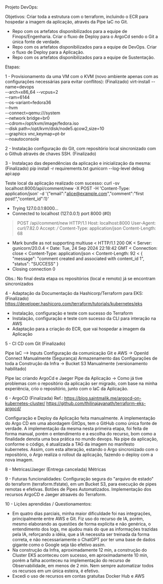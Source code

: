 Projeto DevOps:

Objetivos:
Criar toda a estrutura com o terraform, incluindo o ECR para hospedar a imagem da aplicação, através da Pipe IaC no Git.
 - Repo com os artefatos disponibilizados para a equipe de Finops/Engenharia.
Criar o fluxo de Deploy para o ArgoCd sendo o Git a única fonte de verdade.
 - Repo com os artefatos disponibilizados para a equipe de DevOps.
Criar o fluxo de Deploy para a Aplicação.
 - Repo com os artefatos disponibilizados para a equipe de Sustentação.

Etapas:

1 - Provisionamento da uma VM com o KVM (novo ambiente apenas com as configurações necessárias para evitar conflitos): (Finalizado)
virt-install --name=devops \
             --arch=x86_64 --vcpus=2 \
             --ram=6144 \
             --os-variant=fedora36 \
             --hvm \
             --connect=qemu:///system \
             --network bridge=br0 \
             --cdrom=/opt/kvm/image/fedora.iso \
             --disk path=/opt/kvm/disk/node5.qcow2,size=10 \
             --graphics vnc,keymap=pt-br \
             --noautoconsole

2 - Instalação configuração do Git, com repositório local sincronizado com o Github através de chaves SSH. (Finalizado)

3 - Instalaçao das dependências da aplicação e inicialização da mesma: (Finalizado)
pip install -r requirements.txt
gunicorn --log-level debug api:app

Teste local da aplicação realizado com sucesso:
curl -sv localhost:8000/api/comment/new -X POST -H 'Content-Type: application/json' -d '{"email":"alice@example.com","comment":"first post!","content_id":1}'
*   Trying 127.0.0.1:8000...
* Connected to localhost (127.0.0.1) port 8000 (#0)
> POST /api/comment/new HTTP/1.1
> Host: localhost:8000
> User-Agent: curl/7.82.0
> Accept: */*
> Content-Type: application/json
> Content-Length: 68
> 
* Mark bundle as not supporting multiuse
< HTTP/1.1 200 OK
< Server: gunicorn/20.0.4
< Date: Tue, 24 Sep 2024 22:18:42 GMT
< Connection: close
< Content-Type: application/json
< Content-Length: 92
< 
{
  "message": "comment created and associated with content_id 1", 
  "status": "SUCCESS"
}
* Closing connection 0

Obs.: No final desta etapa os repositórios (local e remoto) já se encontram sincronizados

4 - Adaptação da Documentação da Hashicorp/Terraform para EKS: (Finalizado)
https://developer.hashicorp.com/terraform/tutorials/kubernetes/eks 

- Instalação, configuração e teste com sucesso do Terraform
- Instalação, configuração e teste com sucesso da CLI para interação na AWS
- Adaptação para a criação do ECR, que vai hospedar a imagem da Aplicação

5 - CI CD com Git (Finalizado)

Pipe IaC --> Inputs
Configuração da comunicação Git e AWS -> OpenId Connect Manualmente (Segurança)
Armazenamento das Configurações de toda a Construção da Infra -> Bucket S3 Manualmente (versionamento habilitado)

Pipe Iac criando ArgoCd e Jaeger
Pipe da Aplicação -> Como já tive problemas com o repositório da aplicação ser migrado, com base na minha experiência,
                     crio o repositório, junto com o IaC da Aplicação.

6 - ArgoCD  (Finalizada)
Ref.:
https://blog.saintmalik.me/argocd-on-kubernetes-cluster/
https://github.com/thilinajayanath/terraform-eks-argocd/


Configuração e Deploy da Aplicação feita manualmente. 
A implementação do Argo CD em uma abordagem GitOps, tem o GitHub como única fonte de verdade.
A implementação da mesma nesta primeira etapa, foi feita de forma manual, porém o entendimento e a escolha do recurso, bom como a finalidade denota uma boa prática no mundo devops.
Na pipe da aplicação, conforme o código, é atualizada a TAG da imagem no manifesto kubernetes. Assim, com esta alteração, estando o Argo sincronizado com o repositório, o Argo realiza o rollout da aplicação, fazendo o deploy com a nova imagem.

8 - Metricas/Jaeger (Entrega cancelada)
Métricas

9 - Futuras funcionalidades:
Configuração segura do "arquivo de estado" do terraform (terraform.tfstate), em um Bucket S3, para execução de pipes remotas e efetivas.
Botões de Pipes Automatizados.
Implementação dos recursos ArgoCD e Jaeger atraavés do Terraform.

10 - Lições aprendidas / Questionamentos:

- Em quatro dias parciais, minha maior dificuldade foi nas integrações, principalmente entre AWS e Git. Fiz uso do recurso de IA, porém, mesmo elaborando as questões de forma explícita e não genérica, o entendimento dos logs, me ajudou mais do que as informações trazidas pela IA, reforçando a idéia, que a IA necessita ser treinada da forma correta, e não necessariamente o ChatGPT por ter uma base de dados gigante como o Google seja tão efetivo assim.
- Na construção da Infra, aproximadamente 12 min, a construção do Cluster EKS aconteceu com sucesso, em aproximadamente 10 min, porém a falha aconteceu na implementação do recurso de Observabilidade, em menos de 2 min. Nem sempre automatizar todos os recursos em um única esteira, é efetivo.
- Excedi o uso de recursos em contas gratuítas Docker Hub e AWS

